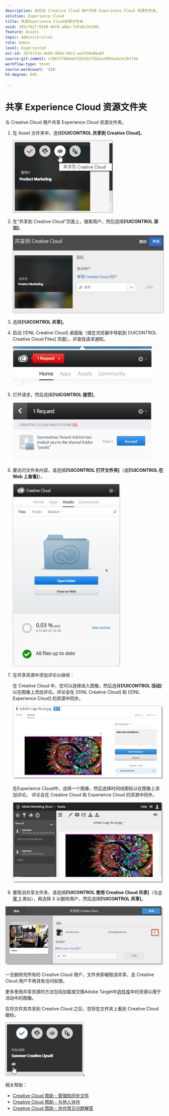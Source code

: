```yaml
---
description: 如何与 Creative Cloud 用户共享 Experience Cloud 资源文件夹。
solution: Experience Cloud
title: 共享Experience Cloud资源文件夹
uuid: 105cf627-0148-4bf8-ab6a-7afa612e198c
feature: Assets
topic: Administration
role: Admin
level: Experienced
exl-id: 32f4723e-0e66-46b6-b0c2-ae47b9a06a87
source-git-commit: c39672f0d8a0fd353b275b2ecd095ada1e2bf744
workflow-type: tm+mt
source-wordcount: '310'
ht-degree: 84%

---
```


# 共享 Experience Cloud 资源文件夹

与 Creative Cloud 用户共享 Experience Cloud 资源文件夹。

1. 在 Asset 文件夹中，选择&#x200B;**[!UICONTROL 共享到 Creative Cloud]**。

   ![共享到 Creative Cloud](../../assets/asset-share-cc.png)
1. 在“共享到 Creative Cloud”页面上，搜索用户，然后选择&#x200B;**[!UICONTROL 添加]**。

   ![添加 Creative Cloud 用户](../../assets/asset-share-cc-page.png)

1. 选择&#x200B;**[!UICONTROL 共享]**。
1. 启动 [!DNL Creative Cloud] 桌面版（或在浏览器中导航到 [!UICONTROL Creative Cloud Files] 页面），并查找请求通知。

   ![请求通知](../../assets/cc_share_request.png)
1. 打开请求，然后选择&#x200B;**[!UICONTROL 接受]**。

   ![接受请求](../../assets/cc_share_accept.png)
1. 要访问文件夹内容，请选择&#x200B;**[!UICONTROL 打开文件夹]**（或&#x200B;**[!UICONTROL 在 Web 上查看]**）。

   ![在 Web 上查看](../../assets/creative_cloud_open_folder.png)
1. 在共享资源中添加评论以继续：

   在 Creative Cloud 中，您可以选择进入图像，然后选择&#x200B;**[!UICONTROL 活动]**&#x200B;以在图像上添加评论。评论会在 [!DNL Creative Cloud] 和 [!DNL Experience Cloud] 的资源中同步。

   ![在图像上添加评论](../../assets/asset_comment_cc.png)

   在Experience Cloud中，选择一个图像，然后选择时间线图标以在图像上添加评论。 评论会在 Creative Cloud 和 Experience Cloud 的资源中同步。

   ![在图像上添加评论](../../assets/asset_comment_mac.png)

1. 要取消共享文件夹，请选择&#x200B;**[!UICONTROL 使用 Creative Cloud 共享]**（与[步骤 3](share.md) 类似），再选择 X 以删除用户，然后选择&#x200B;**[!UICONTROL 共享]**。

![取消共享文件夹](../../assets/asset_remove_user.png)

一旦删除完所有的 Creative Cloud 用户，文件夹即被取消共享，且 Creative Cloud 用户不再具有访问权限。

更多使用共享资源的方法包括加载或交换Adobe Target中[选件库](https://experienceleague.adobe.com/docs/target/using/experiences/offers/manage-content.html)中的资源以用于活动中的图像。

在将文件夹共享到 Creative Cloud 之后，您将在文件夹上看到 Creative Cloud 徽标。

![文件夹上的 Creative Cloud 徽标](../../assets/asset-cc-logo.png)。

相关帮助：

* [Creative Cloud 帮助 - 管理和同步文件](https://helpx.adobe.com/cn/creative-cloud/help/sync-creative-cloud-files.html)
* [Creative Cloud 帮助 - 与他人协作](https://helpx.adobe.com/cn/creative-cloud/help/collaboration.html)
* [Creative Cloud 帮助 - 协作常见问题解答](https://helpx.adobe.com/cn/creative-cloud/help/collaboration-faq.html)
